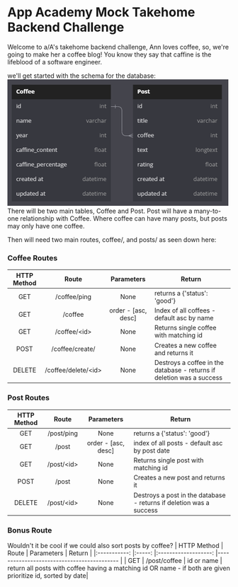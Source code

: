 # App Academy Mock Takehome Backend Challenge


Welcome to a/A's takehome backend challenge, Ann loves coffee, so, we're going to make her a coffee blog! You know they say that caffine is the lifeblood of a software engineer.

we'll get started with the schema for the database:<br/>
<img src="./../assets/images/db_schema.png"><br/>
There will be two main tables, Coffee and Post. Post will have a many-to-one relationship with Coffee. Where coffee can have many posts, but posts may only have one coffee.

Then will need two main routes, coffee/, and posts/ as seen down here:
### Coffee Routes
| HTTP Method 	|     Route     	  |      Parameters     	| Return                                                                	|
|:-----------:	|:-------------:	  |:-------------------:	|-----------------------------------------------------------------------	|
|     GET     	| /coffee/ping   	  |         None          	| returns a {'status': 'good'}                                          	|
|     GET     	| /coffee       	  | order - [asc, desc] 	| Index of all coffees - default asc by name                            	|
|     GET     	| /coffee/\<id> 	  |         None        	| Returns single coffee with matching id                                    |
|     POST    	| /coffee/create/  	  |         None        	| Creates a new coffee and returns it                                   	|
|    DELETE   	| /coffee/delete/\<id>|         None        	| Destroys a coffee in the database - returns if deletion was a success 	|

### Post Routes
| HTTP Method 	|     Route     	|      Parameters     	| Return                                                                	|
|:-----------:	|:-------------:	|:-------------------:	|-----------------------------------------------------------------------	|
|     GET     	| /post/ping        |          None        	| returns a {'status': 'good'}                                          	|
|     GET     	| /post         	| order - [asc, desc] 	| index of all posts - default asc by post date                             |
|     GET     	| /post/\<id>   	|         None        	| Returns single post with matching id                                   	|
|     POST    	| /post         	|         None        	| Creates a new post and returns it                                     	|
|    DELETE   	| /post/\<id>   	|         None        	| Destroys a post in the database - returns if deletion was a success 	    |


### Bonus Route
Wouldn't it be cool if we could also sort posts by coffee?
| HTTP Method 	| Route 	|      Parameters     	| Return                                    	|
|:-----------:	|:-----:	|:-------------------:	|-------------------------------------------	|
|     GET     	| /post/coffee      |     id or name   	    | return all posts with coffee having a matching id OR name - if both are given prioritize id, sorted by date|  
